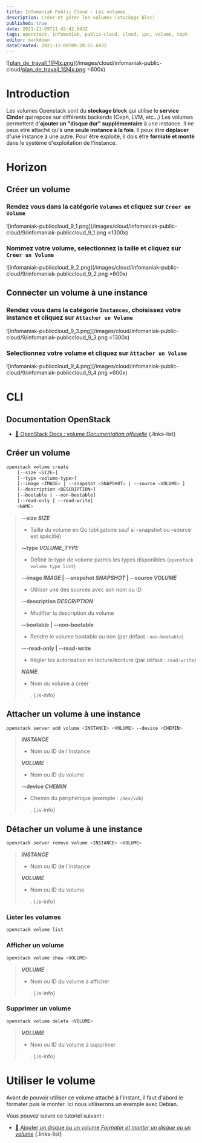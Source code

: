 ```yaml
---
title: Infomaniak Public Cloud - Les volumes
description: Créer et gérer les volumes (stockage bloc)
published: true
date: 2021-11-09T11:45:42.643Z
tags: openstack, infomaniak, public-cloud, cloud, ipc, volume, ceph
editor: markdown
dateCreated: 2021-11-09T09:28:55.603Z
---
```


![plan_de_travail_1@4x.png](/images/cloud/infomaniak-public-cloud/plan_de_travail_1@4x.png =600x)

# Introduction
Les volumes Openstack sont du **stockage block** qui utilise le **service Cinder** qui repose sur différents backends (Ceph, LVM, etc...)
Les volumes permettent d'**ajouter un "disque dur" supplémentaire** à une instance.
Il ne peux etre attaché qu'à **une seule instance à la fois**.
Il peux être **déplacer** d'une instance à une autre.
Pour être exploité, il dois être **formaté et monté** dans le système d'exploitation de l'instance.

# Horizon
## Créer un volume
### Rendez vous dans la catégorie `Volumes` et cliquez sur `Créer un Volume`
![infomaniak-publiccloud_9_1.png](/images/cloud/infomaniak-public-cloud/9/infomaniak-publiccloud_9_1.png =1300x)
### Nommez votre volume, selectionnez la taille et cliquez sur `Créer un Volume`
![infomaniak-publiccloud_9_2.png](/images/cloud/infomaniak-public-cloud/9/infomaniak-publiccloud_9_2.png =600x)


## Connecter un volume à une instance
### Rendez vous dans la catégorie `Instances`, choisissez votre instance et cliquez sur `Attacher un Volume`
![infomaniak-publiccloud_9_3.png](/images/cloud/infomaniak-public-cloud/9/infomaniak-publiccloud_9_3.png =1300x)

### Selectionnez votre volume et cliquez sur `Attacher un Volume`
![infomaniak-publiccloud_9_4.png](/images/cloud/infomaniak-public-cloud/9/infomaniak-publiccloud_9_4.png =600x)


# CLI
## Documentation OpenStack
  - [🔗 OpenStack Docs : volume *Documentation officielle*](https://docs.openstack.org/python-openstackclient/xena/cli/command-objects/volume.html)
{.links-list}
## Créer un volume
```bash
openstack volume create
    [--size <SIZE>]
    [--type <volume-type>]
    [--image <IMAGE> | --snapshot <SNAPSHOT> | --source <VOLUME> ]
    [--description <DESCRIPTION>]
    [--bootable | --non-bootable]
    [--read-only | --read-write]
    <NAME>
```
> **--size *SIZE***
> - Taille du volume en Go (obligatoire sauf si –snapshot ou –source est spécifié)
>
> **--type *VOLUME_TYPE***
> - Définir le type de volume parmis les types disponibles (`openstack volume type list`)
>
> **--image *IMAGE* | --snapshot *SNAPSHOT* | --source *VOLUME***
> - Utiliser une des sources avec son nom ou ID
>
> **--description *DESCRIPTION***
> - Modifier la description du volume
>
> **--bootable | --non-bootable**
> - Rendre le volume bootable ou non (par défaut : `non-bootable`)
>
> **---read-only | --read-write**
> - Régler les autorisation en lecture/écriture (par défaut : `read-write`)
>
> ***NAME***
> - Nom du volume à créer
>
> 	.
{.is-info}

## Attacher un volume à une instance
```bash
openstack server add volume <INSTANCE> <VOLUME> --device <CHEMIN>
```
> ***INSTANCE***
> - Nom ou ID de l'instance
>
> ***VOLUME***
> - Nom ou ID du volume
>
> **--device *CHEMIN***
> - Chemin du périphérique (exemple : `/dev/vdb`)
>
> 	.
{.is-info}
## Détacher un volume à une instance
```bash
openstack server remove volume <INSTANCE> <VOLUME>
```
> ***INSTANCE***
> - Nom ou ID de l'instance
>
> ***VOLUME***
> - Nom ou ID du volume
>
> 	.
{.is-info}
### Lister les volumes
```bash
openstack volume list
```
### Afficher un volume
```bash
openstack volume show <VOLUME>
```
> ***VOLUME***
> - Nom ou ID du volume à afficher
>
> 	.
{.is-info}
### Supprimer un volume
```bash
openstack volume delete <VOLUME>
```
> ***VOLUME***
> - Nom ou ID du volume à supprimer
>
> 	.
{.is-info}

# Utiliser le volume
Avant de pouvoir utiliser ce volume attaché à l'instant, il faut d'abord le formater puis le monter. Ici nous utiliserons un exemple avec Debian.

Vous pouvez suivre ce tutoriel suivant :
  - [💾 Ajouter un disque ou un volume *Formater et monter un disque ou un volume*](/Linux/Débutant/Ajout-Disque-Volume)
{.links-list}